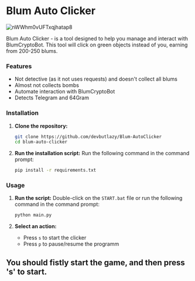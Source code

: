 
# Blum Auto Clicker

![nWWhm0vUFTxqjhatap8](https://github.com/user-attachments/assets/d9496bed-c1a0-4a1b-9673-1e64d0441621)


Blum Auto Clicker - is a tool designed to help you manage and interact with BlumCryptoBot. This tool will click on green objects instead of you, earning from 200-250 blums.

### Features
- Not detective (as it not uses requests) and doesn't collect all blums
- Almost not collects bombs
- Automate interaction with BlumCryptoBot
- Detects Telegram and 64Gram

### Installation

1. **Clone the repository:**
    ```bash
    git clone https://github.com/devbutlazy/Blum-AutoClicker
    cd blum-auto-clicker
    ```

2. **Run the installation script:**
	Run the following command in the command prompt:
    ```bash
    pip install -r requirements.txt
    ```

### Usage


1. **Run the script:**
    Double-click on the `START.bat` file or run the following command in the command prompt:
	```bash
	python main.py
	```

2. **Select an action:**
    - Press `s` to start the clicker
    - Press `p` to pause/resume the programm


## You should fistly start the game, and then press 's' to start.
